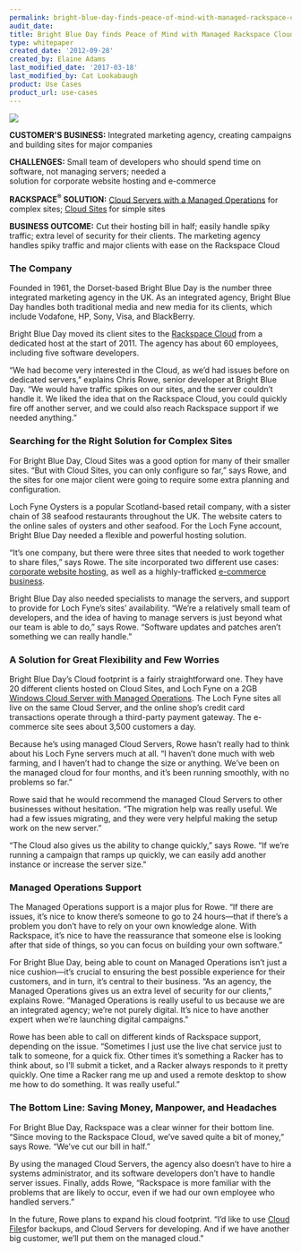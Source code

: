 ```yaml
---
permalink: bright-blue-day-finds-peace-of-mind-with-managed-rackspace-cloud-servers/
audit_date:
title: Bright Blue Day finds Peace of Mind with Managed Rackspace Cloud Servers
type: whitepaper
created_date: '2012-09-28'
created_by: Elaine Adams
last_modified_date: '2017-03-18'
last_modified_by: Cat Lookabaugh
product: Use Cases
product_url: use-cases
---
```


<a href="http://www.brightblueday.co.uk/">
   <img src="{% asset_path use-cases/bright-blue-day-finds-peace-of-mind-with-managed-rackspace-cloud-servers/BBD_horiz_lockup_RGB.png %}" />
</a>

**CUSTOMER'S BUSINESS:** Integrated marketing agency, creating campaigns
and building sites for major companies

**CHALLENGES:** Small team of developers who should spend time on
software, not managing servers; needed a\
solution for corporate website hosting and e-commerce

**RACKSPACE<sup>&reg;</sup> SOLUTION:** [Cloud Servers with a Managed
Operations](http://www.rackspace.com/cloud/managed_cloud/) for complex
sites; [Cloud
Sites](http://www.rackspace.com/cloud/cloud_hosting_products/sites/) for
simple sites

**BUSINESS OUTCOME:** Cut their hosting bill in half; easily handle
spiky traffic; extra level of security for their clients. The marketing agency
handles spiky traffic and major clients with ease on the Rackspace Cloud

### The Company

Founded in 1961, the Dorset-based Bright Blue Day is the number three
integrated marketing agency in the UK. As an integrated agency, Bright
Blue Day handles both traditional media and new media for its clients,
which include Vodafone, HP, Sony, Visa, and BlackBerry.

Bright Blue Day moved its client sites to the [Rackspace
Cloud](http://www.rackspace.com/cloud/public) from a dedicated host at
the start of 2011. The agency has about 60 employees, including five
software developers.

“We had become very interested in the Cloud, as we’d had issues before
on dedicated servers,” explains Chris Rowe, senior developer at Bright
Blue Day. “We would have traffic spikes on our sites, and the server
couldn’t handle it. We liked the idea that on the Rackspace Cloud, you
could quickly fire off another server, and we could also reach Rackspace
support if we needed anything.”

### Searching for the Right Solution for Complex Sites

For Bright Blue Day, Cloud Sites was a good option for many of their
smaller sites. “But with Cloud Sites, you can only configure so far,”
says Rowe, and the sites for one major client were going to require some
extra planning and configuration.

Loch Fyne Oysters is a popular Scotland-based retail company, with a
sister chain of 38 seafood restaurants throughout the UK. The website
caters to the online sales of oysters and other seafood. For the Loch
Fyne account, Bright Blue Day needed a flexible and powerful hosting
solution.

“It’s one company, but there were three sites that needed to work
together to share files,” says Rowe. The site incorporated two different
use cases: [corporate website
hosting](http://www.rackspace.com/hosting_solutions/websites/), as well
as a highly-trafficked [e-commerce
business](http://www.rackspace.com/ecommerce-hosting/).

Bright Blue Day also needed specialists to manage the servers, and
support to provide for Loch Fyne’s sites’ availability. “We’re a
relatively small team of developers, and the idea of having to manage
servers is just beyond what our team is able to do,” says Rowe.
“Software updates and patches aren’t something we can really handle.”

### A Solution for Great Flexibility and Few Worries

Bright Blue Day’s Cloud footprint is a fairly straightforward one. They
have 20 different clients hosted on Cloud Sites, and Loch Fyne on a 2GB
[Windows Cloud Server with Managed
Operations](http://www.rackspace.com/cloud/managedcloud/). The Loch Fyne
sites all live on the same Cloud Server, and the online shop’s credit
card transactions operate through a third-party payment gateway. The
e-commerce site sees about 3,500 customers a day.

Because he’s using managed Cloud Servers, Rowe hasn’t really had to
think about his Loch Fyne servers much at all. “I haven’t done much with
web farming, and I haven’t had to change the size or anything. We’ve
been on the managed cloud for four months, and it’s been running
smoothly, with no problems so far.”

Rowe said that he would recommend the managed Cloud Servers to other
businesses without hesitation. “The migration help was really useful. We
had a few issues migrating, and they were very helpful making the setup
work on the new server.”

“The Cloud also gives us the ability to change quickly,” says Rowe. “If
we’re running a campaign that ramps up quickly, we can easily add
another instance or increase the server size."

### Managed Operations Support

The Managed Operations support is a major plus for Rowe. “If there are
issues, it’s nice to know there’s someone to go to 24 hours—that if
there’s a problem you don’t have to rely on your own knowledge alone.
With Rackspace, it’s nice to have the reassurance that someone else is
looking after that side of things, so you can focus on building your own
software.”

For Bright Blue Day, being able to count on Managed Operations isn’t
just a nice cushion—it’s crucial to ensuring the best possible
experience for their customers, and in turn, it’s central to their
business. “As an agency, the Managed Operations gives us an extra level
of security for our clients,” explains Rowe. “Managed Operations is
really useful to us because we are an integrated agency; we’re not
purely digital. It’s nice to have another expert when we’re launching
digital campaigns."

Rowe has been able to call on different kinds of Rackspace support,
depending on the issue. “Sometimes I just use the live chat service just
to talk to someone, for a quick fix. Other times it’s something a Racker
has to think about, so I’ll submit a ticket, and a Racker always
responds to it pretty quickly. One time a Racker rang me up and used a
remote desktop to show me how to do something. It was really useful.”

### The Bottom Line: Saving Money, Manpower, and Headaches

For Bright Blue Day, Rackspace was a clear winner for their bottom line.
“Since moving to the Rackspace Cloud, we’ve saved quite a bit of money,”
says Rowe. “We’ve cut our bill in half.”

By using the managed Cloud Servers, the agency also doesn’t have to hire
a systems administrator, and its software developers don’t have to
handle server issues. Finally, adds Rowe, “Rackspace is more familiar
with the problems that are likely to occur, even if we had our own
employee who handled servers.”

In the future, Rowe plans to expand his cloud footprint. “I’d like to
use [Cloud
Files](http://www.rackspace.com/cloud/cloud_hosting_products/files/)for
backups, and Cloud Servers for developing. And if we have another big
customer, we’ll put them on the managed cloud.”
